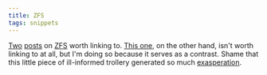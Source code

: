 ```yaml
---
title: ZFS
tags: snippets
---
```


[Two](http://mjtsai.com/blog/2007/10/08/zfs/) [posts](http://drewthaler.blogspot.com/2007/10/don-be-zfs-hater.html) on [ZFS](http://typechecked.net/wiki/ZFS) worth linking to. [This one](http://www.macjournals.com/news/2007/10/04), on the other hand, isn't worth linking to at all, but I'm doing so because it serves as a contrast. Shame that this little piece of ill-informed trollery generated so much [exasperation](http://fukamachi.org/wp/2007/10/06/know-nothing-gruber-links-to-know-nothing-macjournal-annoyance-ensues/).
